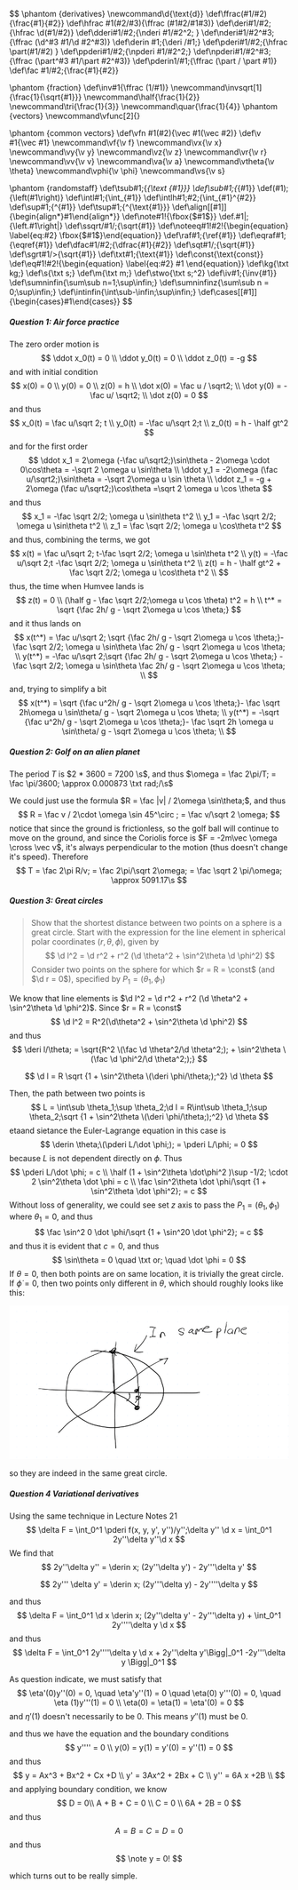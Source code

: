 $$
\phantom {derivatives}
\newcommand\d{\text{d}}
\def\ffrac(#1/#2){\frac{#1}{#2}}
\def\hfrac #1(#2/#3){\ffrac (#1#2/#1#3)}
\def\deri#1/#2;{\hfrac \d(#1/#2)}
\def\dderi#1/#2;{\nderi #1/#2^2; }
\def\nderi#1/#2^#3;{\ffrac (\d^#3 #1/\d #2^#3)}
\def\derin #1;{\deri /#1;}
\def\pderi#1/#2;{\hfrac \part(#1/#2) }
\def\ppderi#1/#2;{\npderi #1/#2^2;}
\def\npderi#1/#2^#3;{\ffrac (\part^#3 #1/\part #2^#3)}
\def\pderin1/#1;{\ffrac (\part / \part #1)}
\def\fac #1/#2;{\frac{#1}{#2}}

\phantom {fraction}
\def\inv#1{\ffrac (1/#1)}
\newcommand\invsqrt[1]{\frac{1}{\sqrt{#1}}}
\newcommand\half{\frac{1}{2}}
\newcommand\tri{\frac{1}{3}}
\newcommand\quar{\frac{1}{4}}
\phantom {vectors}
\newcommand\vfunc[2]{}

\phantom {common vectors}
\def\vfn #1(#2){\vec #1(\vec #2)}
\def\v #1{\vec #1}
\newcommand\vf{\v f}
\newcommand\vx{\v x}
\newcommand\vy{\v y}
\newcommand\vz{\v z}
\newcommand\vr{\v r}
\newcommand\vv{\v v}
\newcommand\va{\v a}
\newcommand\vtheta{\v \theta}
\newcommand\vphi{\v \phi}
\newcommand\vs{\v s}

\phantom {randomstaff}
\def\tsub#1;{_{\text {#1}}}
\def\sub#1;{_{#1}}
\def\(#1);{\left(#1\right)}
\def\intl#1;{\int_{#1}}
\def\intlh#1;#2;{\int_{#1}^{#2}}
\def\sup#1;{^{#1}}
\def\tsup#1;{^{\text{#1}}}
\def\align[[#1]]{\begin{align*}#1\end{align*}}
\def\note#1!{\fbox{$#1$}}
\def\.#1|;{\left.#1\right|}
\def\ssqrt/#1/;{\sqrt{#1}}
\def\noteeq#1!#2!{\begin{equation} \label{eq:#2} \fbox{$#1$}\end{equation}}
\def\raf#1;{\ref{#1}}
\def\eqraf#1;{\eqref{#1}}
\def\dfac#1/#2;{\dfrac{#1}{#2}}
\def\sqt#1/;{\sqrt{#1}}
\def\sgrt#1/>{\sqrt{#1}}
\def\txt#1;{\text{#1}}
\def\const{\text{const}}
\def\eq#1!#2!{\begin{equation} \label{eq:#2} #1 \end{equation}}
\def\kg{\txt kg;}
\def\s{\txt s;}
\def\m{\txt m;}
\def\stwo{\txt s;^2}
\def\iv#1;{\inv{#1}}
\def\sumninfin{\sum\sub n=1;\sup\infin;}
\def\sumninfinz{\sum\sub n = 0;\sup\infin;}
\def\intinfin{\int\sub-\infin;\sup\infin;}
\def\cases[[#1]]{\begin{cases}#1\end{cases}}
$$



##### Question 1: Air force practice

The zero order motion is
$$
\ddot x_0(t) = 0 \\
\ddot y_0(t) = 0 \\
\ddot z_0(t) = -g
$$
and with initial condition
$$
x(0) = 0 \\
y(0) = 0 \\
z(0) = h \\
\dot x(0) = \fac u / \sqrt2; \\
\dot y(0) = -\fac u/ \sqrt2; \\
\dot z(0) = 0
$$
and thus
$$
x_0(t) = \fac u/\sqrt 2; t \\
y_0(t) = -\fac u/\sqrt 2;t \\
z_0(t) = h - \half gt^2
$$
and for the first order
$$
\ddot x_1 = 2\omega (-\fac u/\sqrt2;)\sin\theta - 2\omega \cdot 0\cos\theta = -\sqrt 2 \omega u \sin\theta \\
\ddot y_1 = -2\omega (\fac u/\sqrt2;)\sin\theta = -\sqrt 2\omega u \sin \theta \\
\ddot z_1 = -g + 2\omega (\fac u/\sqrt2;)\cos\theta =\sqrt 2 \omega u \cos \theta
$$
and thus
$$
x_1 = -\fac \sqrt 2/2; \omega u \sin\theta t^2 \\
y_1 = -\fac \sqrt 2/2; \omega u \sin\theta t^2 \\
z_1 = \fac \sqrt 2/2; \omega u \cos\theta t^2
$$
and thus, combining the terms, we got
$$
x(t) = \fac u/\sqrt 2; t-\fac \sqrt 2/2; \omega u \sin\theta t^2  \\
y(t) = -\fac u/\sqrt 2;t -\fac \sqrt 2/2; \omega u \sin\theta t^2  \\
z(t) = h - \half gt^2 + \fac \sqrt 2/2; \omega u \cos\theta t^2 \\
$$
thus, the time when Humvee lands is
$$
z(t) = 0 \\
(\half g - \fac \sqrt 2/2;\omega u \cos \theta) t^2 = h \\
t^* = \sqrt {\fac 2h/ g - \sqrt 2\omega u \cos \theta;}
$$
and it thus lands on
$$
x(t^*) = \fac u/\sqrt 2; \sqrt {\fac 2h/ g - \sqrt 2\omega u \cos \theta;}-\fac \sqrt 2/2; \omega u \sin\theta \fac 2h/ g - \sqrt 2\omega u \cos \theta; \\
y(t^*) = -\fac u/\sqrt 2;\sqrt {\fac 2h/ g - \sqrt 2\omega u \cos \theta;} -\fac \sqrt 2/2; \omega u \sin\theta \fac 2h/ g - \sqrt 2\omega u \cos \theta;  \\
$$
and, trying to simplify a bit
$$
x(t^*) = \sqrt {\fac u^2h/ g - \sqrt 2\omega u \cos \theta;}- \fac \sqrt 2h\omega u \sin\theta/ g - \sqrt 2\omega u \cos \theta; \\
y(t^*) = -\sqrt {\fac u^2h/ g - \sqrt 2\omega u \cos \theta;}- \fac \sqrt 2h \omega u \sin\theta/ g - \sqrt 2\omega u \cos \theta;  \\
$$

##### Question 2: Golf on an alien planet

The period $T$ is $2 * 3600 = 7200 \s$, and thus $\omega = \fac 2\pi/T; = \fac \pi/3600; \approx  0.000873  \txt rad;/\s$

We could just use the formula $R = \fac |v| / 2\omega \sin\theta;$, and thus
$$
R = \fac v / 2\cdot \omega \sin 45^\circ ; = \fac v/\sqrt 2 \omega;
$$
notice that since the ground is frictionless, so the golf ball will continue to move on the ground, and since the Coriolis force is $F = -2m\vec \omega \cross \vec v$, it's always perpendicular to the motion (thus doesn't change it's speed). Therefore
$$
T = \fac 2\pi R/v; = \fac 2\pi/\sqrt 2\omega; = \fac \sqrt 2 \pi/\omega; \approx 5091.17\s
$$








##### Question 3: Great circles 

> Show that the shortest distance between two points on a sphere is a great circle. Start with the expression for the line element in spherical polar coordinates $(r, \theta, \phi)$, given by
> $$
> \d l^2 = \d r^2 + r^2 (\d \theta^2 + \sin^2\theta \d \phi^2)
> $$
> Consider two points on the sphere for which $r = R = \const$ (and $\d r = 0$), specified by $P_1 = (\theta_1, \phi_1)$

We know that line elements is $\d l^2 = \d r^2 + r^2 (\d \theta^2 + \sin^2\theta \d \phi^2)$. Since $r = R = \const$
$$
\d l^2 = R^2(\d\theta^2 + \sin^2\theta \d \phi^2)
$$
and thus
$$
\deri l/\theta; = \sqrt{R^2 \(\fac \d \theta^2/\d \theta^2;); + \sin^2\theta \(\fac \d \phi^2/\d \theta^2;);}
$$

$$
\d l = R \sqrt {1 + \sin^2\theta \(\deri \phi/\theta;);^2} \d \theta
$$

Then, the path between two points is
$$
L = \int\sub \theta_1;\sup \theta_2;\d l = R\int\sub \theta_1;\sup \theta_2;\sqrt {1 + \sin^2\theta \(\deri \phi/\theta;);^2} \d \theta
$$
etaand sietance the Euler-Lagrange equation in this case is
$$
\derin \theta;\(\pderi L/\dot \phi;); = \pderi L/\phi; = 0
$$
because $L$ is not dependent directly on $\phi$. Thus
$$
\pderi L/\dot \phi; = c \\
\half (1 + \sin^2\theta \dot\phi^2 )\sup -1/2; \cdot 2 \sin^2\theta  \dot \phi = c \\
\fac \sin^2\theta \dot \phi/\sqrt {1 + \sin^2\theta \dot \phi^2}; = c
$$
Without loss of generality, we could see set $z$ axis to pass the $P_1 = (\theta_1, \phi_1)$ where $\theta_1 =0$, and thus
$$
\fac \sin^2 0 \dot \phi/\sqrt {1 + \sin^20 \dot \phi^2}; = c
$$
and thus it is evident that $c = 0$, and thus
$$
\sin\theta = 0 \quad \txt or; \quad \dot \phi  = 0
$$
If $\theta = 0$, then both points are on same location, it is trivially the great circle. If $\dot \phi = 0$, then two points only different in $\theta$, which should roughly looks like this:

![image-20221202184140018](PHYS325HW10.assets/image-20221202184140018.png)

so they are indeed in the same great circle.

##### Question 4 Variational derivatives

Using the same technique in Lecture Notes 21
$$
\delta F = \int_0^1 \pderi f(x, y, y', y'')/y'';\delta y'' \d x = \int_0^1 2y''\delta y''\d x 
$$
We find that
$$
2y''\delta y'' = \derin x; (2y''\delta y')  - 2y'''\delta y'
$$

$$
2y''' \delta y' = \derin x; (2y'''\delta y) - 2y''''\delta y
$$

and thus
$$
\delta F = \int_0^1 \d x \derin x; (2y''\delta y' - 2y'''\delta y) + \int_0^1 2y''''\delta y \d x
$$
and thus
$$
\delta F = \int_0^1 2y''''\delta y \d x + 2y''\delta y'\Bigg|_0^1  -2y'''\delta y \Bigg|_0^1
$$


As question indicate, we must satisfy that
$$
\eta'(0)y''(0) = 0, \quad \eta'y''(1) = 0 \quad \eta(0) y'''(0) = 0, \quad \eta (1)y'''(1) = 0 \\
\eta(0) = \eta(1) = \eta'(0) = 0
$$
and $\eta'(1)$ doesn't necessarily to be $0$. This means $y''(1)$ must be $0$.

and thus we have the equation and the boundary conditions
$$
y'''' = 0 \\
y(0) = y(1) = y'(0) = y''(1) = 0
$$
and thus
$$
y = Ax^3 + Bx^2 + Cx +D \\
y' = 3Ax^2 + 2Bx  + C \\
y'' = 6A x +2B \\
$$
and applying boundary condition, we know
$$
D = 0\\
A + B + C = 0 \\
C = 0 \\
6A + 2B = 0
$$
and thus
$$
A = B = C = D = 0
$$
and thus
$$
\note y = 0!
$$

which turns out to be really simple.
